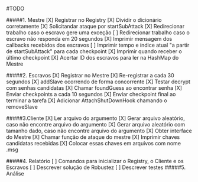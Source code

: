 #TODO

#####1. Mestre
	[X] Registrar no Registry
	[X] Dividir o dicionário corretamente
	[X] Solicitandar ataque por startSubAttack
	[X] Redirecionar trabalho caso o escravo gere uma exceção
	[ ] Redirecionar trabalho caso o escravo não responda em 20 segundos
	[X] Imprimir mensagem dos callbacks recebidos dos escravos
	[ ] Imprimir tempo e índice atual "a partir de startSubAttack" para cada checkpoint
	[X] Imprimir quando receber o último checkpoint
	[X] Acertar ID dos escravos para ler na HashMap do Mestre

#####2. Escravos
	[X] Registrar no Mestre
	[X] Re-registrar a cada 30 segundos
	[X] addSlave ocorrendo de forma concorrente
	[X] Testar decrypt com senhas candidatas 
	[X] Chamar foundGuess ao encontrar senha
	[X] Enviar checkpoints a cada 10 segundos
	[X] Enviar checkpoint final ao terminar a tarefa
	[X] Adicionar AttachShutDownHook chamando o removeSlave

#####3.Cliente
	[X] Ler arquivo do argumento
	[X] Gerar arquivo aleatório, caso não encontre arquivo do argumento
	[X] Gerar arquivo aleatório com tamanho dado, caso não encontre arquivo do argumento
	[X] Obter interface do Mestre
	[X] Chamar função de ataque do mestre
	[X] Imprimir chaves candidatas recebidas
	[X] Colocar essas chaves em arquivos com nome <chave>.msg
	
#####4. Relatório
	[ ] Comandos para inicializar o Registry, o Cliente e os Escravos
	[ ] Descrever solução de Robustez
	[ ] Descrever testes
#####5. Análise

